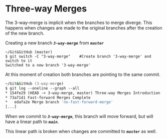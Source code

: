 # Three-way Merges

The 3-way-merge is implicit when the branches to merge diverge. This happens when changes are made to the original branches after the creation of the new branch.

Creating a new branch ***`3-way-merge`*** from ***`master`***
```shell
~/Git&GitHub (master)
$ git switch -C "3-way-merge"    #Create branch '3-way-merge' and switch to it
Switched to a new branch '3-way-merge'
```

At this moment of creation both branches are pointing to the same commit.

```zsh
~/Git&GitHub (3-way-merge)
$ git log --oneline --graph --all
* 154fe29 (HEAD -> 3-way-merge, master) Three-way Merges Introduction
* 73a7141 Fast-forward Merges Complete
*   edafa2e Merge branch 'no-fast-forward-merge'
[...]
```
When we commit to ***`3-way-merge`***, this branch will move forward, but will have a linear path to ***`main`***. 

This linear path is broken when changes are committed to ***`master`*** as well.